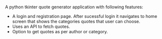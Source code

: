 A python tkinter quote generator application with following features:

- A login and registration page. After sucessful login it navigates to home screen that shows the categories quotes that user can choose. 
- Uses an API to fetch quotes.
- Option to get quotes as per author or category.
